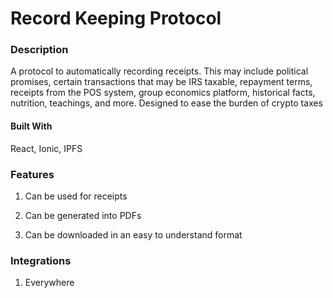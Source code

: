 # Record Keeping Protocol

### Description

A protocol to automatically recording receipts. This may include political promises, certain transactions that may be IRS taxable, repayment terms, receipts from the POS system, group economics platform, historical facts, nutrition, teachings, and more. Designed to ease the burden of crypto taxes

#### Built With

React, Ionic, IPFS

### Features

1) Can be used for receipts

2) Can be generated into PDFs

3) Can be downloaded in an easy to understand format

### Integrations

1) Everywhere
